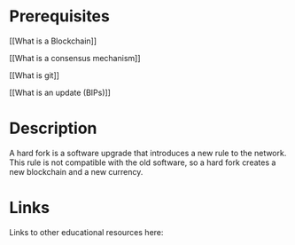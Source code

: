 # Prerequisites
[[What is a Blockchain]]


[[What is a consensus mechanism]]


[[What is git]]


[[What is an update (BIPs)]]

# Description
  
A hard fork is a software upgrade that introduces a new rule to the network. This rule is not compatible with the old software, so a hard fork creates a new blockchain and a new currency.

# Links
Links to other educational resources here: